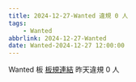 ```yaml
---
title: 2024-12-27-Wanted 違規 0 人
tags:
    - Wanted
abbrlink: 2024-12-27-Wanted
date: Wanted-2024-12-27 12:00:00
---
```

Wanted 板 [板規連結](https://www.ptt.cc/bbs/Wanted/M.1608829773.A.D3B.html)
昨天違規 0 人
